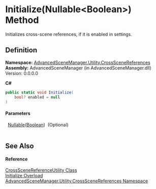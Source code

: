 # Initialize(Nullable&lt;Boolean&gt;) Method


Initializes cross-scene references, if it is enabled in settings.



## Definition
**Namespace:** <a href="N_AdvancedSceneManager_Utility_CrossSceneReferences.md">AdvancedSceneManager.Utility.CrossSceneReferences</a>  
**Assembly:** AdvancedSceneManager (in AdvancedSceneManager.dll) Version: 0.0.0.0

**C#**
``` C#
public static void Initialize(
	bool? enabled = null
)
```



#### Parameters
<dl><dt>  <a href="https://learn.microsoft.com/dotnet/api/system.nullable-1" target="_blank" rel="noopener noreferrer">Nullable</a>(<a href="https://learn.microsoft.com/dotnet/api/system.boolean" target="_blank" rel="noopener noreferrer">Boolean</a>)  (Optional)</dt><dd> </dd></dl>

## See Also


#### Reference
<a href="T_AdvancedSceneManager_Utility_CrossSceneReferences_CrossSceneReferenceUtility.md">CrossSceneReferenceUtility Class</a>  
<a href="Overload_AdvancedSceneManager_Utility_CrossSceneReferences_CrossSceneReferenceUtility_Initialize.md">Initialize Overload</a>  
<a href="N_AdvancedSceneManager_Utility_CrossSceneReferences.md">AdvancedSceneManager.Utility.CrossSceneReferences Namespace</a>  
